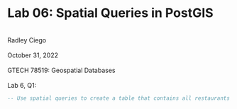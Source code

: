 # Lab 06: Spatial Queries in PostGIS
<br> Radley Ciego </br>
<br> October 31, 2022 </br>
<br> GTECH 78519: Geospatial Databases </br>
<br> Lab 6, Q1: </br>

``` sql
-- Use spatial queries to create a table that contains all restaurants in New York. The table sould contain county FIPS code and county namw where the restaurant is located


```


